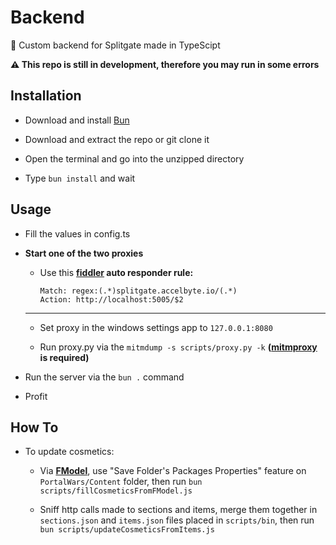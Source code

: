 # Backend
📶 Custom backend for Splitgate made in TypeScipt

**⚠️ This repo is still in development, therefore you may run in some errors**

## Installation
- Download and install [Bun](https://bun.sh/)
  
- Download and extract the repo or git clone it
  
- Open the terminal and go into the unzipped directory
  
- Type `bun install` and wait
  
## Usage
- Fill the values in config.ts

- **Start one of the two proxies**

  - Use this **[fiddler](https://www.telerik.com/download/fiddler) auto responder rule:**
    ```
    Match: regex:(.*)splitgate.accelbyte.io/(.*)
    Action: http://localhost:5005/$2
    ```
      
  ---
    
  - Set proxy in the windows settings app to `127.0.0.1:8080`

  - Run proxy.py via the `mitmdump -s scripts/proxy.py -k` **([mitmproxy](https://mitmproxy.org/) is required)**

- Run the server via the `bun .` command

- Profit

## How To

- To update cosmetics:

  - Via **[FModel](https://fmodel.app)**, use "Save Folder's Packages Properties" feature on `PortalWars/Content` folder, then run `bun scripts/fillCosmeticsFromFModel.js`
    
  - Sniff http calls made to sections and items, merge them together in `sections.json` and `items.json` files placed in `scripts/bin`, then run `bun scripts/updateCosmeticsFromItems.js`
